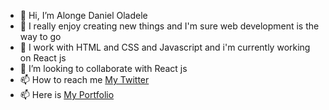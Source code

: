 - 👋 Hi, I’m Alonge Daniel Oladele
- 👀 I really enjoy creating new things and I'm sure web development is the way to go
- 🌱 I work with HTML and CSS and Javascript and i'm currently working on React js
- 💞️ I’m looking to collaborate with React js 
- 📫 How to reach me [My Twitter](https://twitter.com/Niel60616232)
- 📫 Here is [My Portfolio](alongedaniel.netlify.app)


